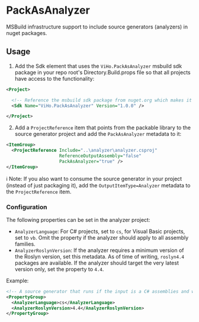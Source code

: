 # PackAsAnalyzer
MSBuild infrastructure support to include source generators (analyzers) in nuget packages.

## Usage
1. Add the Sdk element that uses the `ViHo.PackAsAnalyzer` msbuild sdk package in your repo root's Directory.Build.props file so that all projects have access to the functionality:
```xml
<Project>

  <!-- Reference the msbuild sdk package from nuget.org which makes it automatically available to all projects in the repo. -->
  <Sdk Name="ViHo.PackAsAnalyzer" Version="1.0.0" />

</Project>
```

2. Add a `ProjectReference` item that points from the packable library to the source generator project and add the `PackAsAnalyzer` metadata to it:
```xml
<ItemGroup>
  <ProjectReference Include="..\analyzer\analyzer.csproj"
                    ReferenceOutputAssembly="false"
                    PackAsAnalyzer="true" />
</ItemGroup>
```

:information_source: Note: If you also want to consume the source generator in your project (instead of just packaging it), add the `OutputItemType=Analyzer` metadata to the `ProjectReference` item.

### Configuration
The following properties can be set in the analyzer project:
- `AnalyzerLanguage`: For C# projects, set to `cs`, for Visual Basic projects, set to `vb`. Omit the property if the analyzer should apply to all assembly families.
- `AnalyzerRoslynVersion`: If the analyzer requires a minimum version of the Roslyn version, set this metadata. As of time of writing, `roslyn4.4` packages are available. If the analyzer should target the very latest version only, set the property to `4.4`.

Example:
```xml
<!-- A source generator that runs if the input is a C# assemblies and when the compiler supports the roslyn4.4 API. -->
<PropertyGroup>
  <AnalyzerLanguage>cs</AnalyzerLanguage>
  <AnalyzerRoslynVersion>4.4</AnalyzerRoslynVersion>
</PropertyGroup>
```